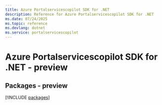 ```yaml
---
title: Azure Portalservicescopilot SDK for .NET
description: Reference for Azure Portalservicescopilot SDK for .NET
ms.date: 07/24/2025
ms.topic: reference
ms.devlang: dotnet
ms.service: portalservicescopilot
---
```

# Azure Portalservicescopilot SDK for .NET - preview
## Packages - preview
[!INCLUDE [packages](portalservicescopilot-index.md)]